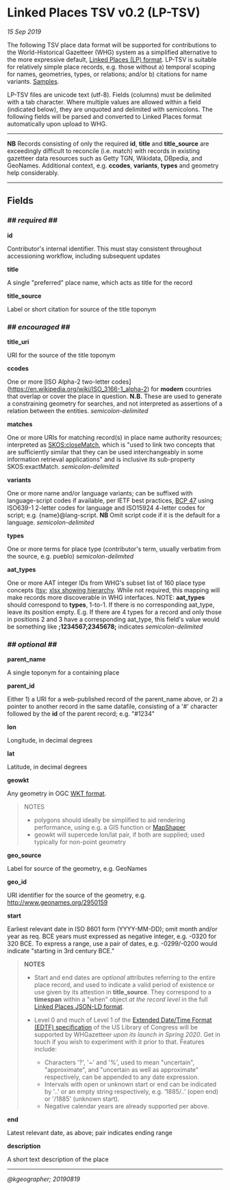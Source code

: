 # Linked Places TSV v0.2 (LP-TSV)

_15 Sep 2019_

The following TSV place data format will be supported for contributions to the World-Historical Gazetteer (WHG) system as a simplified alternative to the more expressive default, [Linked Places (LP) format](README.md). LP-TSV is suitable for relatively simple place records, e.g. those without a) temporal scoping for names, geometries, types, or relations; and/or b) citations for name variants. [Samples](tsv_examples_0.2.md).

LP-TSV files are unicode text (utf-8). Fields (columns) must be delimited with a tab character. Where multiple values are allowed within a field (indicated below), they are unquoted and delimited with semicolons. The following fields will be parsed and converted to Linked Places format automatically upon upload to WHG.

-----
**NB** Records consisting of only the required __id__, __title__ and __title_source__ are exceedingly difficult to reconcile (i.e. match) with records in existing gazetteer data resources such as Getty TGN, Wikidata, DBpedia, and GeoNames. Additional context, e.g. **ccodes**, **variants**,  **types** and geometry help considerably.

-----

## Fields

### _## required ##_
**id**

Contributor's internal identifier. This must stay consistent throughout accessioning workflow, including subsequent updates

**title**

A single "preferred" place name, which acts as title for the record

**title\_source**

Label or short citation for source of the title toponym

### _## encouraged ##_
**title\_uri**

URI for the source of the title toponym

**ccodes**

One or more [ISO Alpha-2 two-letter codes] (https://en.wikipedia.org/wiki/ISO_3166-1_alpha-2) for **modern** countries that overlap or cover the place in question. **N.B.** These are used to generate a constraining geometry for searches, and not interpreted as assertions of a relation between the entities.  _semicolon-delimited_

**matches**

One or more URIs for matching record(s) in place name authority resources; interpreted as [SKOS:closeMatch](https://www.w3.org/TR/2009/REC-skos-reference-20090818/#L4858), which is "used to link two concepts that are sufficiently similar that they can be used interchangeably in some information retrieval applications" and is inclusive its sub-property SKOS:exactMatch. _semicolon-delimited_

**variants**

One or more name and/or language variants; can be suffixed with language-script codes if available, per IETF best practices, [BCP 47](https://www.rfc-editor.org/rfc/bcp/bcp47.txt) using ISO639-1 2-letter codes for language and ISO15924 4-letter codes for script; e.g. {name}@lang-script. **NB** Omit script code if it is the default for a language. _semicolon-delimited_

**types**

One or more terms for place type (contributor's term, usually verbatim from the source, e.g. pueblo) _semicolon-delimited_


**aat_types**		

One or more AAT integer IDs from WHG's subset list of 160 place type concepts ([tsv](aat_whg-subset.tsv); [xlsx showing hierarchy](aat_whg-subset.xlsx). While not required, this mapping will make records more discoverable in WHG interfaces. NOTE: **aat_types** should correspond to **types**, 1-to-1. If there is no corresponding aat\_type, leave its position empty. E.g. If there are 4 types for a record and only those in positions 2 and 3 have a corresponding aat\_type, this field's value would be something like **;1234567;2345678;** indicates  _semicolon-delimited_


### _## optional ##_

**parent_name**

A single toponym for a containing place

**parent_id**

Either 1) a URI for a web-published record of the parent_name above, or 2) a pointer to another record in the same datafile, consisting of a '#' character followed by the **id** of the parent record; e.g. "#1234"

**lon**				

Longitude, in decimal degrees

**lat**

Latitude, in decimal degrees

**geowkt**

Any geometry in OGC [WKT format](https://en.wikipedia.org/wiki/Well-known_text_representation_of_geometry).

>NOTES
>
>- polygons should ideally be simplified to aid rendering performance, using e.g. a GIS function or [MapShaper](https://mapshaper.org/)
>- geowkt will supercede lon/lat pair, if both are supplied; used typically for non-point geometry

**geo_source**

Label for source of the geometry, e.g. GeoNames

**geo_id**

URI identifier for the source of the geometry, e.g.  http://www.geonames.org/2950159

**start**

Earliest relevant date in ISO 8601 form (YYYY-MM-DD); omit month and/or year as req. BCE years must expressed as negative integer, e.g. -0320 for 320 BCE. To express a range, use a pair of dates, e.g. -0299/-0200 would indicate "starting in 3rd century BCE."


>**NOTES**
>
>- Start and end dates are _optional_ attributes referring to the entire place record, and used to indicate a valid period of existence or use given by its attestion in **title_source**. They correspond to a **timespan** within a "when" object _at the record level_ in the full [Linked Places JSON-LD format](https://github.com/LinkedPasts/linked-places).
>
>- Level 0 and much of Level 1 of the [Extended Date/Time Format (EDTF) specification](https://www.loc.gov/standards/datetime/edtf.html) of the US Library of Congress will be supported by WHGazetteer _upon its launch in Spring 2020_. Get in touch if you wish to experiment with it prior to that. Features include:
>    - Characters '?', '~' and '%', used to mean "uncertain", "approximate", and "uncertain as well as approximate" respectively, can be appended to any date expression.
>    - Intervals with open or unknown start or end can be indicated by '..' or an empty string respectively, e.g. ‘1885/..’ (open end) or '/1885' (unknown start).
>    - Negative calendar years are already supported per above.


**end**

Latest relevant date, as above; pair indicates ending range

**description**

A short text description of the place

-----
_@kgeographer; 20190819_
